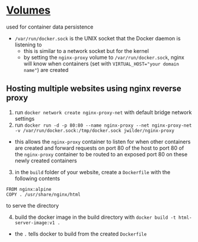 # [Volumes](https://docs.docker.com/storage/volumes/)

used for container data persistence

- `/var/run/docker.sock` is the UNIX socket that the Docker daemon is listening to
  - this is similar to a network socket but for the kernel
  - by setting the `nginx-proxy` volume to `/var/run/docker.sock`, nginx will know when containers (set with `VIRTUAL_HOST="your domain name"`) are created

## Hosting multiple websites using nginx reverse proxy

1. run `docker network create nginx-proxy-net` with default bridge network settings
2. run `docker run -d -p 80:80 --name nginx-proxy --net nginx-proxy-net -v /var/run/docker.sock:/tmp/docker.sock jwilder/nginx-proxy`

- this allows the `nginx-proxy` container to listen for when other containers are created and forward requests on port 80 of the host to port 80 of the `nginx-proxy` container to be routed to an exposed port 80 on these newly created containers

3. in the `build` folder of your website, create a `Dockerfile` with the following contents

```
FROM nginx:alpine
COPY . /usr/share/nginx/html
```

to serve the directory

4. build the docker image in the build directory with `docker build -t html-server-image:v1 .`

- the `.` tells docker to build from the created `Dockerfile`
